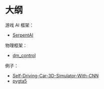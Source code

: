 # 大纲


游戏 AI 框架：

- [SerpentAI](https://github.com/SerpentAI/SerpentAI)


物理框架：

- [dm_control](https://github.com/deepmind/dm_control)


例子：

- [Self-Driving-Car-3D-Simulator-With-CNN](https://github.com/sagar448/Self-Driving-Car-3D-Simulator-With-CNN)
- [pygta5](https://github.com/sentdex/pygta5/)